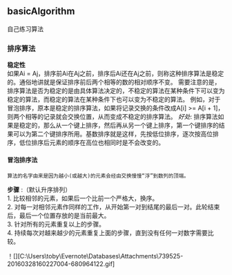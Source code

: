 ## basicAlgorithm
自己练习算法
### 排序算法
**稳定性**    
          如果Ai = Aj，排序前Ai在Aj之前，排序后Ai还在Aj之前，则称这种排序算法是稳定的。通俗地讲就是保证排序前后两个相等的数的相对顺序不变。
需要注意的是，排序算法是否为稳定的是由具体算法决定的，不稳定的算法在某种条件下可以变为稳定的算法，而稳定的算法在某种条件下也可以变为不稳定的算法。
例如，对于冒泡排序，原本是稳定的排序算法，如果将记录交换的条件改成A[i] >= A[i + 1]，则两个相等的记录就会交换位置，从而变成不稳定的排序算法。
_好处_:
    排序算法如果是稳定的，那么从一个键上排序，然后再从另一个键上排序，第一个键排序的结果可以为第二个键排序所用。基数排序就是这样，先按低位排序，逐次按高位排序，低位排序后元素的顺序在高位也相同时是不会改变的。
 
#### 冒泡排序法
    算法的名字由来是因为越小(或越大)的元素会经由交换慢慢“浮”到数列的顶端。
  
**步骤** :（默认升序排列）  
    1. 比较相邻的元素，如果后一个比前一个严格大，换序。  
    2. 对每一对相邻元素作同样的工作，从开始第一对到结尾的最后一对。此轮结束后，最后一个位置存放的是当前最大。  
    3. 针对所有的元素重复以上的步骤。  
    4. 持续每次对越来越少的元素重复上面的步骤，直到没有任何一对数字需要比较。  

！[][C:\Users\toby\Evernote\Databases\Attachments\739525-20160328160227004-680964122.gif]

